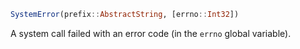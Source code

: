 ```julia
SystemError(prefix::AbstractString, [errno::Int32])
```

A system call failed with an error code (in the `errno` global variable).
